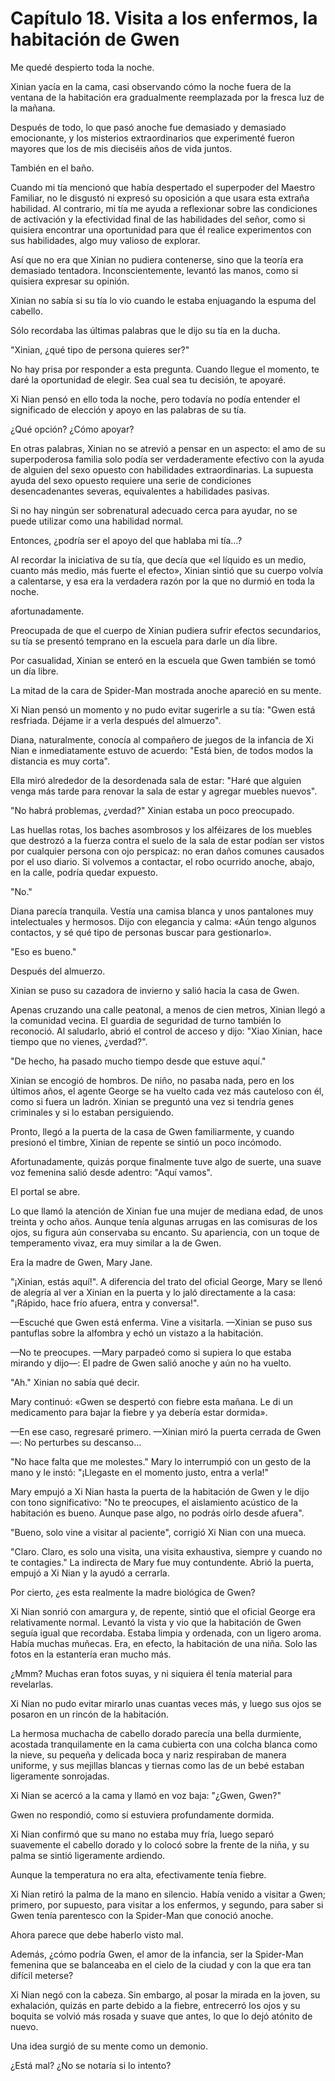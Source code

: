 
# Capítulo 18. Visita a los enfermos, la habitación de Gwen


Me quedé despierto toda la noche.

Xinian yacía en la cama, casi observando cómo la noche fuera de la ventana de la habitación era gradualmente reemplazada por la fresca luz de la mañana.

Después de todo, lo que pasó anoche fue demasiado y demasiado emocionante, y los misterios extraordinarios que experimenté fueron mayores que los de mis dieciséis años de vida juntos.

También en el baño.

Cuando mi tía mencionó que había despertado el superpoder del Maestro Familiar, no le disgustó ni expresó su oposición a que usara esta extraña habilidad. Al contrario, mi tía me ayuda a reflexionar sobre las condiciones de activación y la efectividad final de las habilidades del señor, como si quisiera encontrar una oportunidad para que él realice experimentos con sus habilidades, algo muy valioso de explorar.

Así que no era que Xinian no pudiera contenerse, sino que la teoría era demasiado tentadora. Inconscientemente, levantó las manos, como si quisiera expresar su opinión.

Xinian no sabía si su tía lo vio cuando le estaba enjuagando la espuma del cabello.

Sólo recordaba las últimas palabras que le dijo su tía en la ducha.

"Xinian, ¿qué tipo de persona quieres ser?"

No hay prisa por responder a esta pregunta. Cuando llegue el momento, te daré la oportunidad de elegir. Sea cual sea tu decisión, te apoyaré.

Xi Nian pensó en ello toda la noche, pero todavía no podía entender el significado de elección y apoyo en las palabras de su tía.

¿Qué opción? ¿Cómo apoyar?

En otras palabras, Xinian no se atrevió a pensar en un aspecto: el amo de su superpoderosa familia solo podía ser verdaderamente efectivo con la ayuda de alguien del sexo opuesto con habilidades extraordinarias. La supuesta ayuda del sexo opuesto requiere una serie de condiciones desencadenantes severas, equivalentes a habilidades pasivas.

Si no hay ningún ser sobrenatural adecuado cerca para ayudar, no se puede utilizar como una habilidad normal.

Entonces, ¿podría ser el apoyo del que hablaba mi tía...?

Al recordar la iniciativa de su tía, que decía que «el líquido es un medio, cuanto más medio, más fuerte el efecto», Xinian sintió que su cuerpo volvía a calentarse, y esa era la verdadera razón por la que no durmió en toda la noche.

afortunadamente.

Preocupada de que el cuerpo de Xinian pudiera sufrir efectos secundarios, su tía se presentó temprano en la escuela para darle un día libre.

Por casualidad, Xinian se enteró en la escuela que Gwen también se tomó un día libre.

La mitad de la cara de Spider-Man mostrada anoche apareció en su mente.

Xi Nian pensó un momento y no pudo evitar sugerirle a su tía: "Gwen está resfriada. Déjame ir a verla después del almuerzo".

Diana, naturalmente, conocía al compañero de juegos de la infancia de Xi Nian e inmediatamente estuvo de acuerdo: "Está bien, de todos modos la distancia es muy corta".

Ella miró alrededor de la desordenada sala de estar: "Haré que alguien venga más tarde para renovar la sala de estar y agregar muebles nuevos".

"No habrá problemas, ¿verdad?" Xinian estaba un poco preocupado.

Las huellas rotas, los baches asombrosos y los alféizares de los muebles que destrozó a la fuerza contra el suelo de la sala de estar podían ser vistos por cualquier persona con ojo perspicaz: no eran daños comunes causados por el uso diario. Si volvemos a contactar, el robo ocurrido anoche, abajo, en la calle, podría quedar expuesto.

"No."

Diana parecía tranquila. Vestía una camisa blanca y unos pantalones muy intelectuales y hermosos. Dijo con elegancia y calma: «Aún tengo algunos contactos, y sé qué tipo de personas buscar para gestionarlo».

"Eso es bueno."

Después del almuerzo.

Xinian se puso su cazadora de invierno y salió hacia la casa de Gwen.

Apenas cruzando una calle peatonal, a menos de cien metros, Xinian llegó a la comunidad vecina. El guardia de seguridad de turno también lo reconoció. Al saludarlo, abrió el control de acceso y dijo: "Xiao Xinian, hace tiempo que no vienes, ¿verdad?".

"De hecho, ha pasado mucho tiempo desde que estuve aquí."

Xinian se encogió de hombros. De niño, no pasaba nada, pero en los últimos años, el agente George se ha vuelto cada vez más cauteloso con él, como si fuera un ladrón. Xinian se preguntó una vez si tendría genes criminales y si lo estaban persiguiendo.

Pronto, llegó a la puerta de la casa de Gwen familiarmente, y cuando presionó el timbre, Xinian de repente se sintió un poco incómodo.

Afortunadamente, quizás porque finalmente tuve algo de suerte, una suave voz femenina salió desde adentro: "Aquí vamos".

El portal se abre.

Lo que llamó la atención de Xinian fue una mujer de mediana edad, de unos treinta y ocho años. Aunque tenía algunas arrugas en las comisuras de los ojos, su figura aún conservaba su encanto. Su apariencia, con un toque de temperamento vivaz, era muy similar a la de Gwen.

Era la madre de Gwen, Mary Jane.

"¡Xinian, estás aquí!". A diferencia del trato del oficial George, Mary se llenó de alegría al ver a Xinian en la puerta y lo jaló directamente a la casa: "¡Rápido, hace frío afuera, entra y conversa!".

—Escuché que Gwen está enferma. Vine a visitarla. —Xinian se puso sus pantuflas sobre la alfombra y echó un vistazo a la habitación.

—No te preocupes. —Mary parpadeó como si supiera lo que estaba mirando y dijo—: El padre de Gwen salió anoche y aún no ha vuelto.

"Ah." Xinian no sabía qué decir.

Mary continuó: «Gwen se despertó con fiebre esta mañana. Le di un medicamento para bajar la fiebre y ya debería estar dormida».

—En ese caso, regresaré primero. —Xinian miró la puerta cerrada de Gwen—: No perturbes su descanso...

"No hace falta que me molestes." Mary lo interrumpió con un gesto de la mano y le instó: "¡Llegaste en el momento justo, entra a verla!"

Mary empujó a Xi Nian hasta la puerta de la habitación de Gwen y le dijo con tono significativo: "No te preocupes, el aislamiento acústico de la habitación es bueno. Aunque pase algo, no podrás oírlo desde afuera".

"Bueno, solo vine a visitar al paciente", corrigió Xi Nian con una mueca.

"Claro. Claro, es solo una visita, una visita exhaustiva, siempre y cuando no te contagies." La indirecta de Mary fue muy contundente. Abrió la puerta, empujó a Xi Nian y la ayudó a cerrarla.

Por cierto, ¿es esta realmente la madre biológica de Gwen?

Xi Nian sonrió con amargura y, de repente, sintió que el oficial George era relativamente normal. Levantó la vista y vio que la habitación de Gwen seguía igual que recordaba. Estaba limpia y ordenada, con un ligero aroma. Había muchas muñecas. Era, en efecto, la habitación de una niña. Solo las fotos en la estantería eran mucho más.

¿Mmm? Muchas eran fotos suyas, y ni siquiera él tenía material para revelarlas.

Xi Nian no pudo evitar mirarlo unas cuantas veces más, y luego sus ojos se posaron en un rincón de la habitación.

La hermosa muchacha de cabello dorado parecía una bella durmiente, acostada tranquilamente en la cama cubierta con una colcha blanca como la nieve, su pequeña y delicada boca y nariz respiraban de manera uniforme, y sus mejillas blancas y tiernas como las de un bebé estaban ligeramente sonrojadas.

Xi Nian se acercó a la cama y llamó en voz baja: "¿Gwen, Gwen?"

Gwen no respondió, como si estuviera profundamente dormida.

Xi Nian confirmó que su mano no estaba muy fría, luego separó suavemente el cabello dorado y lo colocó sobre la frente de la niña, y su palma se sintió ligeramente ardiendo.

Aunque la temperatura no era alta, efectivamente tenía fiebre.

Xi Nian retiró la palma de la mano en silencio. Había venido a visitar a Gwen; primero, por supuesto, para visitar a los enfermos, y segundo, para saber si Gwen tenía parentesco con la Spider-Man que conoció anoche.

Ahora parece que debe haberlo visto mal.

Además, ¿cómo podría Gwen, el amor de la infancia, ser la Spider-Man femenina que se balanceaba en el cielo de la ciudad y con la que era tan difícil meterse?

Xi Nian negó con la cabeza. Sin embargo, al posar la mirada en la joven, su exhalación, quizás en parte debido a la fiebre, entrecerró los ojos y su boquita se volvió más rosada y suave que antes, lo que lo dejó atónito de nuevo.

Una idea surgió de su mente como un demonio.

¿Está mal? ¿No se notaría si lo intento?
